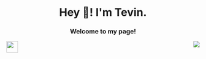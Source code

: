 <h1 align="center">Hey 👋! I'm Tevin.</h1>

<h3 align="center">Welcome to my page!</h3>
<a href="https://www.linkedin.com/in/tevin-zhuo-b61711207/"><img src="https://img.shields.io/badge/linkedin-%230077B5.svg?&style=for-the-badge&logo=linkedin&logoColor=white" height=30></a>
<img src="https://media.giphy.com/media/qgQUggAC3Pfv687qPC/giphy.gif" align="right">

